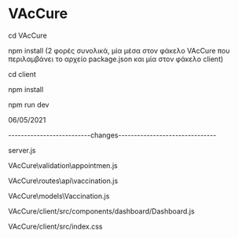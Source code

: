 # VAcCure

cd VAcCure

npm install (2 φορές συνολικά, μία μέσα στον φάκελο VAcCure που περιλαμβάνει το αρχείο package.json και μία στον φάκελο client)

cd client

npm install

npm run dev 







06/05/2021

--------------------------changes-------------------------------

server.js

VAcCure\validation\appointmen.js

VAcCure\routes\api\vaccination.js

VAcCure\models\Vaccination.js


VAcCure/client/src/components/dashboard/Dashboard.js 

VAcCure/client/src/index.css
